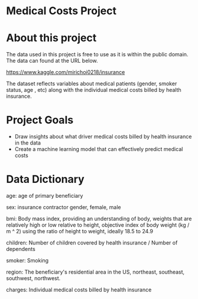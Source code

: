 # Medical Costs Project

# About this project

The data used in this project is free to use as it is within the public domain. The data can found at the URL below.

https://www.kaggle.com/mirichoi0218/insurance

The dataset reflects variables about medical patients  (gender, smoker status, age , etc) along with the individual medical costs billed by health insurance.

# Project Goals

- Draw insights about what driver medical costs billed by health insurance in the data
- Create a machine learning model that can effectively predict medical costs

# Data Dictionary

age: age of primary beneficiary

sex: insurance contractor gender, female, male

bmi: Body mass index, providing an understanding of body, weights that are relatively high or low relative to height, objective index of body weight (kg / m ^ 2) using the ratio of height to weight, ideally 18.5 to 24.9

children: Number of children covered by health insurance / Number of dependents

smoker: Smoking

region: The beneficiary's residential area in the US, northeast, southeast, southwest, northwest.

charges: Individual medical costs billed by health insurance